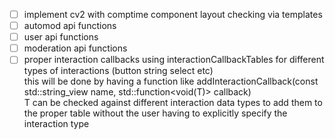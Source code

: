 - [ ] implement cv2 with comptime component layout checking via templates
- [ ] automod api functions
- [ ] user api functions
- [ ] moderation api functions
- [ ] proper interaction callbacks using interactionCallbackTables for different types of interactions (button string select etc)<br>
this will be done by having a function like addInteractionCallback(const std::string_view name, std::function<void(T)> callback)<br>
T can be checked against different interaction data types to add them to the proper table without the user having to explicitly specify the interaction type
